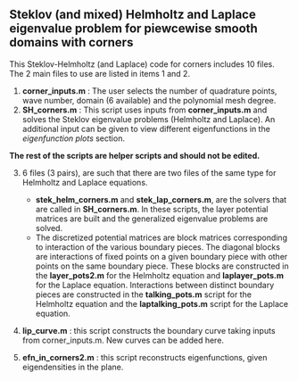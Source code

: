 ## Steklov (and mixed) Helmholtz and Laplace eigenvalue problem for piewcewise smooth domains with corners
This Steklov-Helmholtz (and Laplace) code for corners includes 10 files. The 2 main files to use are listed in items 1 and 2.

1. **corner_inputs.m** : The user selects the number of quadrature points, wave number, domain (6 available) and the polynomial mesh degree. 
2. **SH_corners.m** : This script uses inputs from **corner_inputs.m** and solves the Steklov eigenvalue problems (Helmholtz and Laplace). 
An additional input can be given to view different eigenfunctions in the *eigenfunction plots* section. 

**The rest of the scripts are helper scripts and should not be edited.**

3. 6 files (3 pairs), are such that there are two files of the same type for Helmholtz and Laplace equations. 
   - **stek_helm_corners.m** and **stek_lap_corners.m**, are the solvers that are called in **SH_corners.m**. In these scripts, 
     the layer potential matrices are built and the generalized eigenvalue problems are solved. 
   - The discretized potential matrices are block matrices corresponding to interaction of the various boundary pieces. 
     The diagonal blocks are interactions of fixed points on a given boundary piece with other points on the same boundary piece. 
     These blocks are constructed in the **layer_pots2.m** for the Helmholtz equation and **laplayer_pots.m** for the Laplace equation. 
     Interactions between distinct boundary pieces are constructed in the **talking_pots.m** script for the Helmholtz equation and the 
     **laptalking_pots.m** script for the Laplace equation. 

4. **lip_curve.m** : this script constructs the boundary curve taking inputs from corner_inputs.m. New curves can be added here. 

5. **efn_in_corners2.m** : this script reconstructs eigenfunctions, given eigendensities in the plane. 
